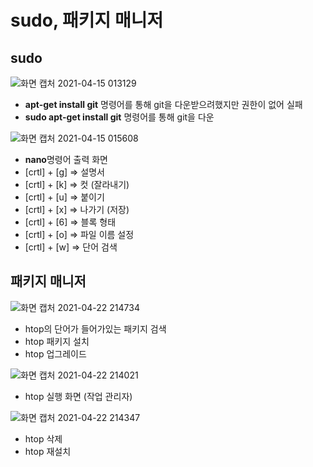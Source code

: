 # sudo, 패키지 매니저

## sudo

![화면 캡처 2021-04-15 013129](https://user-images.githubusercontent.com/63636275/114751675-675e0b00-9d90-11eb-8633-5f20f636e265.jpg)
- **apt-get install git** 명령어를 통해 git을 다운받으려했지만 권한이 없어 실패
- **sudo apt-get install git** 명령어를 통해 git을 다운

![화면 캡처 2021-04-15 015608](https://user-images.githubusercontent.com/63636275/114751867-a7bd8900-9d90-11eb-9096-6e663d9dd8cb.jpg)
- **nano**명령어 출력 화면
- [crtl] + [g] => 설명서
- [crtl] + [k] => 컷 (잘라내기)
- [crtl] + [u] => 붙이기
- [crtl] + [x] => 나가기 (저장)
- [crtl] + [6] => 블록 형태
- [crtl] + [o] => 파일 이름 설정
- [crtl] + [w] => 단어 검색

## 패키지 매니저

![화면 캡처 2021-04-22 214734](https://user-images.githubusercontent.com/63636275/115716668-5f1b5680-a3b4-11eb-9220-0d5633138e86.jpg)
- htop의 단어가 들어가있는 패키지 검색
- htop 패키지 설치
- htop 업그레이드

![화면 캡처 2021-04-22 214021](https://user-images.githubusercontent.com/63636275/115716702-66dafb00-a3b4-11eb-8251-fe0bd71da2ff.jpg)
- htop 실행 화면 (작업 관리자)

![화면 캡처 2021-04-22 214347](https://user-images.githubusercontent.com/63636275/115716714-6b9faf00-a3b4-11eb-8f9c-e00be07e34be.jpg)
- htop 삭제
- htop 재설치